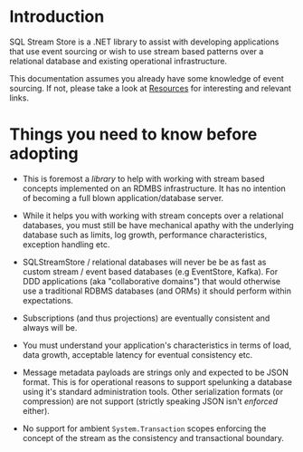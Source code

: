# Introduction

SQL Stream Store is a .NET library to assist with developing applications that use
event sourcing or wish to use stream based patterns over a relational database
and existing operational infrastructure.

This documentation assumes you already have some knowledge of event sourcing. If
not, please take a look at [Resources](resources) for interesting and relevant
links.

# Things you need to know before adopting

- This is foremost a _library_ to help with working with stream based concepts
  implemented on an RDMBS infrastructure. It has no intention of becoming a full
  blown application/database server.

- While it helps you with working with stream concepts over a relational
  databases, you must still be have mechanical apathy with the underlying
  database such as limits, log growth, performance characteristics, exception
  handling etc.

- SQLStreamStore / relational databases will never be be as fast as custom
  stream / event based databases (e.g EventStore, Kafka). For DDD applications
  (aka "collaborative domains") that would otherwise use a traditional RDBMS
  databases (and ORMs) it should perform within expectations.

- Subscriptions (and thus projections) are eventually consistent and always will
  be.

- You must understand your application's characteristics in terms of load, data
  growth, acceptable latency for eventual consistency etc.
  
- Message metadata payloads are strings only and expected to be JSON format.
  This is for operational reasons to support spelunking a database using it's
  standard administration tools. Other serialization formats (or compression)
  are not support (strictly speaking JSON isn't _enforced_ either).

- No support for ambient `System.Transaction` scopes enforcing the concept of
  the stream as the consistency and transactional boundary.